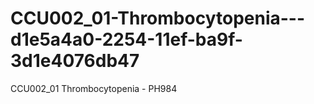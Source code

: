 # CCU002_01-Thrombocytopenia---d1e5a4a0-2254-11ef-ba9f-3d1e4076db47
CCU002_01 Thrombocytopenia - PH984
